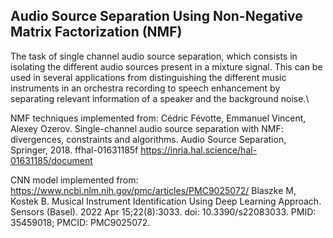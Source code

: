 ## Audio Source Separation Using Non-Negative Matrix Factorization (NMF)

The task of single channel audio source separation, which consists in isolating the different audio sources present in a mixture signal. 
This can be used in several applications from distinguishing the different music instruments in an orchestra recording to speech
enhancement by separating relevant information of a speaker and the background noise.\


NMF techniques implemented from:
Cédric Févotte, Emmanuel Vincent, Alexey Ozerov. Single-channel audio source separation with NMF:
divergences, constraints and algorithms. Audio Source Separation, Springer, 2018. ffhal-01631185f https://inria.hal.science/hal-01631185/document

CNN model implemented from:
https://www.ncbi.nlm.nih.gov/pmc/articles/PMC9025072/
Blaszke M, Kostek B. Musical Instrument Identification Using Deep Learning Approach. Sensors (Basel). 2022 Apr 15;22(8):3033. doi: 10.3390/s22083033. PMID: 35459018; PMCID: PMC9025072.
